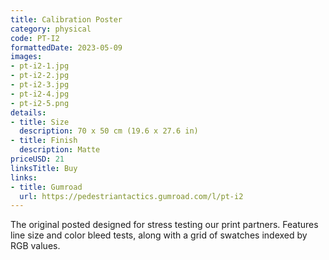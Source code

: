 ```yaml
---
title: Calibration Poster
category: physical
code: PT-I2
formattedDate: 2023-05-09
images:
- pt-i2-1.jpg
- pt-i2-2.jpg
- pt-i2-3.jpg
- pt-i2-4.jpg
- pt-i2-5.png
details:
- title: Size
  description: 70 x 50 cm (19.6 x 27.6 in)
- title: Finish
  description: Matte
priceUSD: 21
linksTitle: Buy
links:
- title: Gumroad
  url: https://pedestriantactics.gumroad.com/l/pt-i2
---
```


The original posted designed for stress testing our print partners. Features line size and color bleed tests, along with a grid of swatches indexed by RGB values.

<!-- <div class="warning environment">

This poster is made from 170g paper sourced from Sappi in Japan. An average tree can be made into approximately 762 of these. A 0.3USD charge is included in the cost which is sent to Terrapass as an attempt to offset the environmental impact of this product.

I like trees.

</div> -->